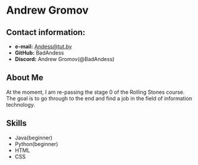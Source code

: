 # Andrew Gromov
## Contact information:

 * **e-mail:** Andess@tut.by
 * **GitHub:** BadAndess
 * **Discord:** Andrew Gromov(@BadAndess)
 ## About Me

 At the moment, I am re-passing the  stage 0 of the Rolling Stones course.
 The goal is to go through to the end and find a job in the field of information technology.

## Skills

* Java(beginner)
* Python(beginner)
* HTML
* CSS

